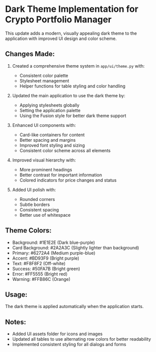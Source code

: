 # Dark Theme Implementation for Crypto Portfolio Manager

This update adds a modern, visually appealing dark theme to the application with improved UI design and color scheme.

## Changes Made:

1. Created a comprehensive theme system in `app/ui/theme.py` with:
   - Consistent color palette
   - Stylesheet management
   - Helper functions for table styling and color handling

2. Updated the main application to use the dark theme by:
   - Applying stylesheets globally
   - Setting the application palette
   - Using the Fusion style for better dark theme support

3. Enhanced UI components with:
   - Card-like containers for content
   - Better spacing and margins
   - Improved font styling and sizing
   - Consistent color scheme across all elements

4. Improved visual hierarchy with:
   - More prominent headings
   - Better contrast for important information
   - Colored indicators for price changes and status

5. Added UI polish with:
   - Rounded corners
   - Subtle borders
   - Consistent spacing
   - Better use of whitespace

## Theme Colors:

- Background: #1E1E2E (Dark blue-purple)
- Card Background: #2A2A3C (Slightly lighter than background)
- Primary: #6272A4 (Medium purple-blue)
- Accent: #BD93F9 (Bright purple)
- Text: #F8F8F2 (Off-white)
- Success: #50FA7B (Bright green)
- Error: #FF5555 (Bright red)
- Warning: #FFB86C (Orange)

## Usage:

The dark theme is applied automatically when the application starts.

## Notes:

- Added UI assets folder for icons and images
- Updated all tables to use alternating row colors for better readability
- Implemented consistent styling for all dialogs and forms
